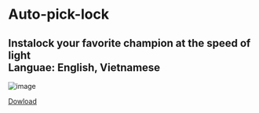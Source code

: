 # Auto-pick-lock

Instalock your favorite champion at the speed of light <br/>
Languae: English, Vietnamese
-------

![image](https://github.com/GnuhViet/auto-pick-lock/assets/34486659/80fc1d31-ee1b-4466-8eb6-ef26034c4233)

[Dowload](https://github.com/GnuhViet/auto-pick-lock/releases/tag/auto-pick-lock)

